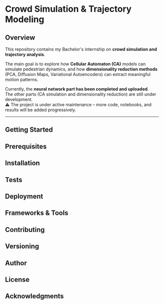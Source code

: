 # Crowd Simulation & Trajectory Modeling

## Overview
This repository contains my Bachelor's internship on **crowd simulation and trajectory analysis**.  

The main goal is to explore how **Cellular Automaton (CA)** models can simulate pedestrian dynamics, and how **dimensionality reduction methods** (PCA, Diffusion Maps, Variational Autoencoders) can extract meaningful motion patterns.  

Currently, the **neural network part has been completed and uploaded**.  
The other parts (CA simulation and dimensionality reduction) are still under development.  
⚠️ The project is under active maintenance – more code, notebooks, and results will be added progressively.  

---

## Getting Started

## Prerequisites

## Installation

## Tests

## Deployment

## Frameworks & Tools

## Contributing

## Versioning

## Author

## License

## Acknowledgments
